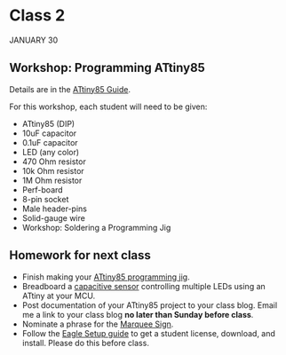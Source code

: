 # Class 2
JANUARY 30

## Workshop: Programming ATtiny85
Details are in the [ATtiny85 Guide](https://homemadehardware.com/guides/programming-an-attiny85/#jig).

For this workshop, each student will need to be given:

* ATtiny85 (DIP)
* 10uF capacitor
* 0.1uF capacitor
* LED (any color)
* 470 Ohm resistor
* 10k Ohm resistor
* 1M Ohm resistor
* Perf-board
* 8-pin socket
* Male header-pins
* Solid-gauge wire
* Workshop: Soldering a Programming Jig

## Homework for next class

* Finish making your [ATtiny85 programming jig](https://homemadehardware.com/guides/programming-an-attiny85/#jig).
* Breadboard a [capacitive sensor](https://github.com/PaulStoffregen/CapacitiveSensor) controlling multiple LEDs using an ATtiny at your MCU.
* Post documentation of your ATtiny85 project to your class blog. Email me a link to your class blog **no later than Sunday before class**.
* Nominate a phrase for the [Marquee Sign](MARQUEE.md).
* Follow the [Eagle Setup guide](https://homemadehardware.com/guides/eagle-setup) to get a student license, download, and install. Please do this before class.
